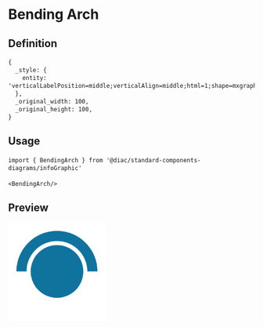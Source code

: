 # Bending Arch

## Definition

```
{
  _style: { 
    entity: 'verticalLabelPosition=middle;verticalAlign=middle;html=1;shape=mxgraph.infographic.bendingArch;startAngle=0.75;endAngle=0.25;arcWidth=0.25;fillColor=#10739E;strokeColor=none;fontSize=19;fontColor=#FFFFFF;labelPosition=center;align=center;fontStyle=1;whiteSpace=wrap;',
  },
  _original_width: 100,
  _original_height: 100,
}
```

## Usage

```
import { BendingArch } from '@diac/standard-components-diagrams/infoGraphic'

<BendingArch/>
```

## Preview

<img src="./bending-arch.png" width="200"/>
